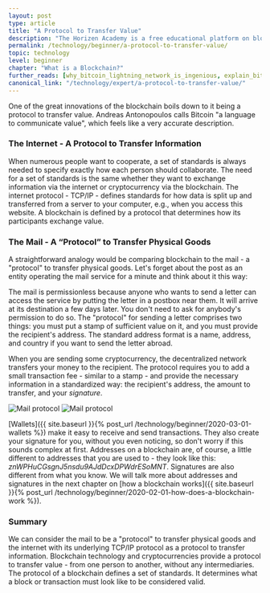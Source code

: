 ```yaml
---
layout: post
type: article
title: "A Protocol to Transfer Value"
description: "The Horizen Academy is a free educational platform on blockchain technology, cryptocurrency, and privacy. In this chapter you will compare blockchains as protocols to transfer money to the internet as a protocol to transfer information at a beginner level."
permalink: /technology/beginner/a-protocol-to-transfer-value/
topic: technology
level: beginner
chapter: "What is a Blockchain?"
further_reads: [why_bitcoin_lightning_network_is_ingenious, explain_bitcoin_like_im_five, money_as_language]
canonical_link: "/technology/expert/a-protocol-to-transfer-value/"
---
```


One of the great innovations of the blockchain boils down to it being a protocol to transfer value. Andreas Antonopoulos calls Bitcoin "a language to communicate value", which feels like a very accurate description.

### The Internet - A Protocol to Transfer Information

When numerous people want to cooperate, a set of standards is always needed to specify exactly how each person should collaborate. The need for a set of standards is the same whether they want to exchange information via the internet or cryptocurrency via the blockchain. The internet protocol - TCP/IP - defines standards for how data is split up and transferred from a server to your computer, e.g., when you access this website. A blockchain is defined by a protocol that determines how its participants exchange value.

### The Mail - A “Protocol” to Transfer Physical Goods

A straightforward analogy would be comparing blockchain to the mail - a "protocol" to transfer physical goods. Let's forget about the post as an entity operating the mail service for a minute and think about it this way:

The mail is permissionless because anyone who wants to send a letter can access the service by putting the letter in a postbox near them. It will arrive at its destination a few days later. You don't need to ask for anybody's permission to do so. The "protocol" for sending a letter comprises two things: you must put a stamp of sufficient value on it, and you must provide the recipient's address. The standard address format is a name, address, and country if you want to send the letter abroad.

When you are sending some cryptocurrency, the decentralized network transfers your money to the recipient. The protocol requires you to add a small transaction fee - similar to a stamp - and provide the necessary information in a standardized way: the recipient's address, the amount to transfer, and your *signature*.

![Mail protocol](/assets/post_files/technology/beginner/a-protocol-to-transfer-value/mail_protocol_D.jpg)
![Mail protocol](/assets/post_files/technology/beginner/a-protocol-to-transfer-value/mail_protocol_M.jpg)

[Wallets]({{ site.baseurl }}{% post_url /technology/beginner/2020-03-01-wallets %}) make it easy to receive and send transactions. They also create your signature for you, without you even noticing, so don't worry if this sounds complex at first.
Addresses on a blockchain are, of course, a little different to addresses that you are used to - they look like this: *znWPHuCGsgnJ5nsdu9AJdDcxDPWdrESoMNT*.
Signatures are also different from what you know. We will talk more about addresses and signatures in the next chapter on [how a blockchain works]({{ site.baseurl }}{% post_url /technology/beginner/2020-02-01-how-does-a-blockchain-work %}).

### Summary

We can consider the mail to be a "protocol" to transfer physical goods and the internet with its underlying TCP/IP protocol as a protocol to transfer information. Blockchain technology and cryptocurrencies provide a protocol to transfer value - from one person to another, without any intermediaries. The protocol of a blockchain defines a set of standards. It determines what a block or transaction must look like to be considered valid.
